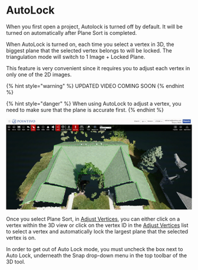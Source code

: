 # AutoLock

When you first open a project, Autolock is turned off by default. It will be turned on automatically after Plane Sort is completed.

When AutoLock is turned on, each time you select a vertex in 3D, the biggest plane that the selected vertex belongs to will be locked. The triangulation mode will switch to 1 Image + Locked Plane.

This feature is very convenient since it requires you to adjust each vertex in only one of the 2D images.

{% hint style="warning" %}
UPDATED VIDEO COMING SOON
{% endhint %}

{% hint style="danger" %}
When using AutoLock to adjust a vertex, you need to make sure that the plane is accurate first.
{% endhint %}

![](../.gitbook/assets/auto-lock.gif)

Once you select Plane Sort, in [Adjust Vertices](../tools/adjust-vertices/), you can either click on a vertex within the 3D view or click on the vertex ID in the [Adjust Vertices](../tools/adjust-vertices/) list to select a vertex and automatically lock the largest plane that the selected vertex is on. 

In order to get out of Auto Lock mode, you must uncheck the box next to Auto Lock, underneath the Snap drop-down menu in the top toolbar of the 3D tool.

